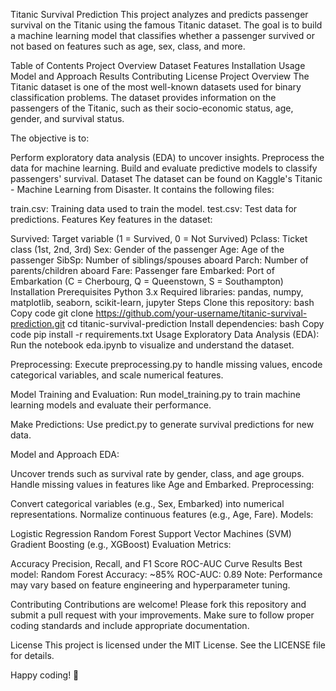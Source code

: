 
Titanic Survival Prediction
This project analyzes and predicts passenger survival on the Titanic using the famous Titanic dataset. The goal is to build a machine learning model that classifies whether a passenger survived or not based on features such as age, sex, class, and more.

Table of Contents
Project Overview
Dataset
Features
Installation
Usage
Model and Approach
Results
Contributing
License
Project Overview
The Titanic dataset is one of the most well-known datasets used for binary classification problems. The dataset provides information on the passengers of the Titanic, such as their socio-economic status, age, gender, and survival status.

The objective is to:

Perform exploratory data analysis (EDA) to uncover insights.
Preprocess the data for machine learning.
Build and evaluate predictive models to classify passengers' survival.
Dataset
The dataset can be found on Kaggle's Titanic - Machine Learning from Disaster. It contains the following files:

train.csv: Training data used to train the model.
test.csv: Test data for predictions.
Features
Key features in the dataset:

Survived: Target variable (1 = Survived, 0 = Not Survived)
Pclass: Ticket class (1st, 2nd, 3rd)
Sex: Gender of the passenger
Age: Age of the passenger
SibSp: Number of siblings/spouses aboard
Parch: Number of parents/children aboard
Fare: Passenger fare
Embarked: Port of Embarkation (C = Cherbourg, Q = Queenstown, S = Southampton)
Installation
Prerequisites
Python 3.x
Required libraries: pandas, numpy, matplotlib, seaborn, scikit-learn, jupyter
Steps
Clone this repository:
bash
Copy code
git clone https://github.com/your-username/titanic-survival-prediction.git
cd titanic-survival-prediction
Install dependencies:
bash
Copy code
pip install -r requirements.txt
Usage
Exploratory Data Analysis (EDA): Run the notebook eda.ipynb to visualize and understand the dataset.

Preprocessing: Execute preprocessing.py to handle missing values, encode categorical variables, and scale numerical features.

Model Training and Evaluation: Run model_training.py to train machine learning models and evaluate their performance.

Make Predictions: Use predict.py to generate survival predictions for new data.

Model and Approach
EDA:

Uncover trends such as survival rate by gender, class, and age groups.
Handle missing values in features like Age and Embarked.
Preprocessing:

Convert categorical variables (e.g., Sex, Embarked) into numerical representations.
Normalize continuous features (e.g., Age, Fare).
Models:

Logistic Regression
Random Forest
Support Vector Machines (SVM)
Gradient Boosting (e.g., XGBoost)
Evaluation Metrics:

Accuracy
Precision, Recall, and F1 Score
ROC-AUC Curve
Results
Best model: Random Forest
Accuracy: ~85%
ROC-AUC: 0.89
Note: Performance may vary based on feature engineering and hyperparameter tuning.

Contributing
Contributions are welcome! Please fork this repository and submit a pull request with your improvements. Make sure to follow proper coding standards and include appropriate documentation.

License
This project is licensed under the MIT License. See the LICENSE file for details.

Happy coding! 🚢
